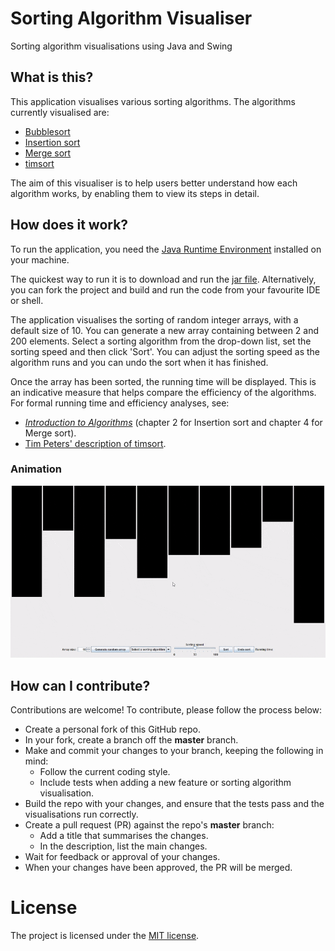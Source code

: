 # Sorting Algorithm Visualiser

Sorting algorithm visualisations using Java and Swing

## What is this?

This application visualises various sorting algorithms. The algorithms currently visualised are:

* [Bubblesort](https://en.wikipedia.org/wiki/Bubble_sort)
* [Insertion sort](https://en.wikipedia.org/wiki/Insertion_sort)
* [Merge sort](https://en.wikipedia.org/wiki/Merge_sort)
* [timsort](https://en.wikipedia.org/wiki/Timsort)

The aim of this visualiser is to help users better understand how each algorithm works, by enabling them to view its steps in detail.

## How does it work?

To run the application, you need the [Java Runtime Environment](https://java.com/en/download/win10.jsp) installed on your machine.

The quickest way to run it is to download and run the [jar file](SortingAlgoVisualiser.jar). Alternatively, you can fork the project and build and run the code from your favourite IDE or shell. 

The application visualises the sorting of random integer arrays, with a default size of 10. You can generate a new array containing between 2 and 200 elements. Select a sorting algorithm from the drop-down list, set the sorting speed and then click 'Sort'. You can adjust the sorting speed as the algorithm runs and you can undo the sort when it has finished. 

Once the array has been sorted, the running time will be displayed. This is an indicative measure that helps compare the efficiency of the algorithms. For formal running time and efficiency analyses, see:

* [_Introduction to Algorithms_](https://mitpress.mit.edu/books/introduction-algorithms-third-edition) (chapter 2 for Insertion sort and chapter 4 for Merge sort).
* [Tim Peters' description of timsort](https://svn.python.org/projects/python/trunk/Objects/listsort.txt).
  
### Animation  
![Sorting animation](Sorting_animation.gif)

## How can I contribute?

Contributions are welcome! To contribute, please follow the process below:

* Create a personal fork of this GitHub repo.
* In your fork, create a branch off the **master** branch.
* Make and commit your changes to your branch, keeping the following in mind:
    * Follow the current coding style.
    * Include tests when adding a new feature or sorting algorithm visualisation.
* Build the repo with your changes, and ensure that the tests pass and the visualisations run correctly.
* Create a pull request (PR) against the repo's **master** branch:
    * Add a title that summarises the changes.
    * In the description, list the main changes.
* Wait for feedback or approval of your changes.
* When your changes have been approved, the PR will be merged.

# License

The project is licensed under the [MIT license](LICENSE.txt).